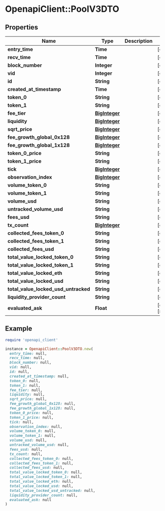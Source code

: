 # OpenapiClient::PoolV3DTO

## Properties

| Name | Type | Description | Notes |
| ---- | ---- | ----------- | ----- |
| **entry_time** | **Time** |  | [optional] |
| **recv_time** | **Time** |  | [optional] |
| **block_number** | **Integer** |  | [optional] |
| **vid** | **Integer** |  | [optional] |
| **id** | **String** |  | [optional] |
| **created_at_timestamp** | **Time** |  | [optional] |
| **token_0** | **String** |  | [optional] |
| **token_1** | **String** |  | [optional] |
| **fee_tier** | [**BigInteger**](BigInteger.md) |  | [optional] |
| **liquidity** | [**BigInteger**](BigInteger.md) |  | [optional] |
| **sqrt_price** | [**BigInteger**](BigInteger.md) |  | [optional] |
| **fee_growth_global_0x128** | [**BigInteger**](BigInteger.md) |  | [optional] |
| **fee_growth_global_1x128** | [**BigInteger**](BigInteger.md) |  | [optional] |
| **token_0_price** | **String** |  | [optional] |
| **token_1_price** | **String** |  | [optional] |
| **tick** | [**BigInteger**](BigInteger.md) |  | [optional] |
| **observation_index** | [**BigInteger**](BigInteger.md) |  | [optional] |
| **volume_token_0** | **String** |  | [optional] |
| **volume_token_1** | **String** |  | [optional] |
| **volume_usd** | **String** |  | [optional] |
| **untracked_volume_usd** | **String** |  | [optional] |
| **fees_usd** | **String** |  | [optional] |
| **tx_count** | [**BigInteger**](BigInteger.md) |  | [optional] |
| **collected_fees_token_0** | **String** |  | [optional] |
| **collected_fees_token_1** | **String** |  | [optional] |
| **collected_fees_usd** | **String** |  | [optional] |
| **total_value_locked_token_0** | **String** |  | [optional] |
| **total_value_locked_token_1** | **String** |  | [optional] |
| **total_value_locked_eth** | **String** |  | [optional] |
| **total_value_locked_usd** | **String** |  | [optional] |
| **total_value_locked_usd_untracked** | **String** |  | [optional] |
| **liquidity_provider_count** | **String** |  | [optional] |
| **evaluated_ask** | **Float** |  | [optional][readonly] |

## Example

```ruby
require 'openapi_client'

instance = OpenapiClient::PoolV3DTO.new(
  entry_time: null,
  recv_time: null,
  block_number: null,
  vid: null,
  id: null,
  created_at_timestamp: null,
  token_0: null,
  token_1: null,
  fee_tier: null,
  liquidity: null,
  sqrt_price: null,
  fee_growth_global_0x128: null,
  fee_growth_global_1x128: null,
  token_0_price: null,
  token_1_price: null,
  tick: null,
  observation_index: null,
  volume_token_0: null,
  volume_token_1: null,
  volume_usd: null,
  untracked_volume_usd: null,
  fees_usd: null,
  tx_count: null,
  collected_fees_token_0: null,
  collected_fees_token_1: null,
  collected_fees_usd: null,
  total_value_locked_token_0: null,
  total_value_locked_token_1: null,
  total_value_locked_eth: null,
  total_value_locked_usd: null,
  total_value_locked_usd_untracked: null,
  liquidity_provider_count: null,
  evaluated_ask: null
)
```

